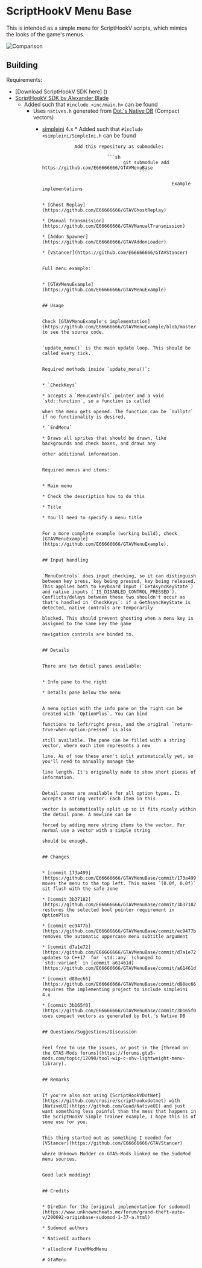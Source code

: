 # ScriptHookV Menu Base


This is intended as a simple menu for ScriptHookV scripts,
which mimics the looks of the game's menus.

![Comparison](MenuCompare.png)

## Building

Requirements:
* [Download ScriptHookV SDK here] ()
* [ScriptHookV SDK by Alexander Blade](http://bitly.ws/zchJ)
  * Added such that `#include <inc/main.h>` can be found
      * Uses `natives.h` generated from [Dot.'s Native DB](https://nativedb.dotindustries.dev/natives/) (Compact vectors)
          * [simpleini](https://github.com/brofield/simpleini) 4.x
                * Added such that `#include <simpleini/SimpleIni.h` can be found
                      
                            Add this repository as submodule:  
                                  
                                        ```sh
                                              git submodule add https://github.com/E66666666/GTAVMenuBase
                                                    ```
                                                          
                                                                Example implementations
                                                                      
                                                                            * [Ghost Replay](https://github.com/E66666666/GTAVGhostReplay)
                                                                                  * [Manual Transmission](https://github.com/E66666666/GTAVManualTransmission)
                                                                                        * [Addon Spawner](https://github.com/E66666666/GTAVAddonLoader)
                                                                                              * [VStancer](https://github.com/E66666666/GTAVStancer)
                                                                                                    
                                                                                                          Full menu example:
                                                                                                                
                                                                                                                      * [GTAVMenuExample](https://github.com/E66666666/GTAVMenuExample)
                                                                                                                            
                                                                                                                                  ## Usage
                                                                                                                                        
                                                                                                                                              Check [GTAVMenuExample's implementation](https://github.com/E66666666/GTAVMenuExample/blob/master/GTAVMenuExample/script.cpp) to see the source code.
                                                                                                                                                    
                                                                                                                                                          `update_menu()` is the main update loop. This should be called every tick.
                                                                                                                                                                
                                                                                                                                                                      Required methods inside `update_menu()`:
                                                                                                                                                                            
                                                                                                                                                                                  * `CheckKeys`
                                                                                                                                                                                          * accepts a `MenuControls` pointer and a void `std::function`, so a function is called
                                                                                                                                                                                                    when the menu gets opened. The function can be `nullptr` if no functionality is desired.
                                                                                                                                                                                                              * `EndMenu`
                                                                                                                                                                                                                          * Draws all sprites that should be drawn, like backgrounds and check boxes, and draws any
                                                                                                                                                                                                                                        other additional information.
                                                                                                                                                                                                                                                      
                                                                                                                                                                                                                                                                    Required menus and items:
                                                                                                                                                                                                                                                                                  
                                                                                                                                                                                                                                                                                                * Main menu
                                                                                                                                                                                                                                                                                                                * Check the description how to do this
                                                                                                                                                                                                                                                                                                                                * Title
                                                                                                                                                                                                                                                                                                                                                  * You'll need to specify a menu title
                                                                                                                                                                                                                                                                                                                                                                    
                                                                                                                                                                                                                                                                                                                                                                                      For a more complete example (working build), check [GTAVMenuExample](https://github.com/E66666666/GTAVMenuExample).
                                                                                                                                                                                                                                                                                                                                                                                                        
                                                                                                                                                                                                                                                                                                                                                                                                                          ## Input handling
                                                                                                                                                                                                                                                                                                                                                                                                                                            
                                                                                                                                                                                                                                                                                                                                                                                                                                                              `MenuControls` does input checking, so it can distinguish between key press, key being pressed, key being released. This applies both to keyboard input (`GetAsyncKeyState`) and native inputs (`IS_DISABLED_CONTROL_PRESSED`). Conflicts/delays between these two shouldn't occur as that's handled in `CheckKeys`: if a GetAsyncKeyState is detected, native controls are temporarily
                                                                                                                                                                                                                                                                                                                                                                                                                                                                                blocked. This should prevent ghosting when a menu key is assigned to the same key the game
                                                                                                                                                                                                                                                                                                                                                                                                                                                                                                  navigation controls are binded to.
                                                                                                                                                                                                                                                                                                                                                                                                                                                                                                                    
                                                                                                                                                                                                                                                                                                                                                                                                                                                                                                                                      ## Details
                                                                                                                                                                                                                                                                                                                                                                                                                                                                                                                                                        
                                                                                                                                                                                                                                                                                                                                                                                                                                                                                                                                                                          There are two detail panes available:
                                                                                                                                                                                                                                                                                                                                                                                                                                                                                                                                                                                            
                                                                                                                                                                                                                                                                                                                                                                                                                                                                                                                                                                                                              * Info pane to the right
                                                                                                                                                                                                                                                                                                                                                                                                                                                                                                                                                                                                                                * Details pane below the menu
                                                                                                                                                                                                                                                                                                                                                                                                                                                                                                                                                                                                                                                  
                                                                                                                                                                                                                                                                                                                                                                                                                                                                                                                                                                                                                                                                    A menu option with the info pane on the right can be created with `OptionPlus`. You can bind
                                                                                                                                                                                                                                                                                                                                                                                                                                                                                                                                                                                                                                                                                      functions to left/right press, and the original `return-true-when-option-pressed` is also
                                                                                                                                                                                                                                                                                                                                                                                                                                                                                                                                                                                                                                                                                                        still available. The pane can be filled with a string vector, where each item represents a new
                                                                                                                                                                                                                                                                                                                                                                                                                                                                                                                                                                                                                                                                                                                          line. As of now these aren't split automatically yet, so you'll need to manually manage the
                                                                                                                                                                                                                                                                                                                                                                                                                                                                                                                                                                                                                                                                                                                                            line length. It's originally made to show short pieces of information.
                                                                                                                                                                                                                                                                                                                                                                                                                                                                                                                                                                                                                                                                                                                                                              
                                                                                                                                                                                                                                                                                                                                                                                                                                                                                                                                                                                                                                                                                                                                                                                Detail panes are available for all option types. It accepts a string vector. Each item in this
                                                                                                                                                                                                                                                                                                                                                                                                                                                                                                                                                                                                                                                                                                                                                                                                  vector is automatically split up so it fits nicely within the detail pane. A newline can be
                                                                                                                                                                                                                                                                                                                                                                                                                                                                                                                                                                                                                                                                                                                                                                                                                    forced by adding more string items to the vector. For normal use a vector with a simple string
                                                                                                                                                                                                                                                                                                                                                                                                                                                                                                                                                                                                                                                                                                                                                                                                                                      should be enough.
                                                                                                                                                                                                                                                                                                                                                                                                                                                                                                                                                                                                                                                                                                                                                                                                                                                        
                                                                                                                                                                                                                                                                                                                                                                                                                                                                                                                                                                                                                                                                                                                                                                                                                                                                          ## Changes
                                                                                                                                                                                                                                                                                                                                                                                                                                                                                                                                                                                                                                                                                                                                                                                                                                                                                            
                                                                                                                                                                                                                                                                                                                                                                                                                                                                                                                                                                                                                                                                                                                                                                                                                                                                                                              * [commit 173a499](https://github.com/E66666666/GTAVMenuBase/commit/173a499c7b77242aeafd58d610a6bfa209571588) moves the menu to the top left. This makes `(0.0f, 0.0f)` sit flush with the safe zone
                                                                                                                                                                                                                                                                                                                                                                                                                                                                                                                                                                                                                                                                                                                                                                                                                                                                                                                                * [commit 3b37182](https://github.com/E66666666/GTAVMenuBase/commit/3b37182181e73c28439838b6107eae53a2844e03) restores the selected bool pointer requirement in OptionPlus
                                                                                                                                                                                                                                                                                                                                                                                                                                                                                                                                                                                                                                                                                                                                                                                                                                                                                                                                                  * [commit ec9477b](https://github.com/E66666666/GTAVMenuBase/commit/ec9477b0b203efc2fcc83e7dcce33045d2198917) removes the automatic uppercase menu subtitle argument
                                                                                                                                                                                                                                                                                                                                                                                                                                                                                                                                                                                                                                                                                                                                                                                                                                                                                                                                                                    * [commit d7a1e72](https://github.com/E66666666/GTAVMenuBase/commit/d7a1e72756919c2499a7f7446e40bd6083c2e928) updates to C++17  for `std::any` (changed to `std::variant` in [commit a61461d](https://github.com/E66666666/GTAVMenuBase/commit/a61461d0e0506469507b6d09b7a0faff253b9d26))
                                                                                                                                                                                                                                                                                                                                                                                                                                                                                                                                                                                                                                                                                                                                                                                                                                                                                                                                                                                      * [commit d88ec66](https://github.com/E66666666/GTAVMenuBase/commit/d88ec66b30c12b07b00afaa193c3470c49c6512f) requires the implementing project to include simpleini 4.x
                                                                                                                                                                                                                                                                                                                                                                                                                                                                                                                                                                                                                                                                                                                                                                                                                                                                                                                                                                                                        * [commit 3b165f0](https://github.com/E66666666/GTAVMenuBase/commit/3b165f004265b1ee79a06cb9fdacacb7806f14a4) uses compact vectors as generated by Dot.'s Native DB
                                                                                                                                                                                                                                                                                                                                                                                                                                                                                                                                                                                                                                                                                                                                                                                                                                                                                                                                                                                                                          
                                                                                                                                                                                                                                                                                                                                                                                                                                                                                                                                                                                                                                                                                                                                                                                                                                                                                                                                                                                                                                            ## Questions/Suggestions/Discussion
                                                                                                                                                                                                                                                                                                                                                                                                                                                                                                                                                                                                                                                                                                                                                                                                                                                                                                                                                                                                                                                              
                                                                                                                                                                                                                                                                                                                                                                                                                                                                                                                                                                                                                                                                                                                                                                                                                                                                                                                                                                                                                                                                                Feel free to use the issues, or post in the [thread on the GTA5-Mods forums](https://forums.gta5-mods.com/topic/12090/tool-wip-c-shv-lightweight-menu-library).
                                                                                                                                                                                                                                                                                                                                                                                                                                                                                                                                                                                                                                                                                                                                                                                                                                                                                                                                                                                                                                                                                                  
                                                                                                                                                                                                                                                                                                                                                                                                                                                                                                                                                                                                                                                                                                                                                                                                                                                                                                                                                                                                                                                                                                                    ## Remarks
                                                                                                                                                                                                                                                                                                                                                                                                                                                                                                                                                                                                                                                                                                                                                                                                                                                                                                                                                                                                                                                                                                                                      
                                                                                                                                                                                                                                                                                                                                                                                                                                                                                                                                                                                                                                                                                                                                                                                                                                                                                                                                                                                                                                                                                                                                                        If you're also not using [ScriptHookVDotNet](https://github.com/crosire/scripthookvdotnet) with [NativeUI](https://github.com/Guad/NativeUI) and just want something less painful than the mess that happens in the ScriptHookV Simple Trainer example, I hope this is of some use for you.
                                                                                                                                                                                                                                                                                                                                                                                                                                                                                                                                                                                                                                                                                                                                                                                                                                                                                                                                                                                                                                                                                                                                                                          
                                                                                                                                                                                                                                                                                                                                                                                                                                                                                                                                                                                                                                                                                                                                                                                                                                                                                                                                                                                                                                                                                                                                                                                            This thing started out as something I needed for [VStancer](https://github.com/E66666666/GTAVStancer)
                                                                                                                                                                                                                                                                                                                                                                                                                                                                                                                                                                                                                                                                                                                                                                                                                                                                                                                                                                                                                                                                                                                                                                                                              where Unknown Modder on GTA5-Mods linked me the SudoMod menu sources.
                                                                                                                                                                                                                                                                                                                                                                                                                                                                                                                                                                                                                                                                                                                                                                                                                                                                                                                                                                                                                                                                                                                                                                                                                                
                                                                                                                                                                                                                                                                                                                                                                                                                                                                                                                                                                                                                                                                                                                                                                                                                                                                                                                                                                                                                                                                                                                                                                                                                                                  Good luck modding!
                                                                                                                                                                                                                                                                                                                                                                                                                                                                                                                                                                                                                                                                                                                                                                                                                                                                                                                                                                                                                                                                                                                                                                                                                                                                    
                                                                                                                                                                                                                                                                                                                                                                                                                                                                                                                                                                                                                                                                                                                                                                                                                                                                                                                                                                                                                                                                                                                                                                                                                                                                                      ## Credits
                                                                                                                                                                                                                                                                                                                                                                                                                                                                                                                                                                                                                                                                                                                                                                                                                                                                                                                                                                                                                                                                                                                                                                                                                                                                                                        
                                                                                                                                                                                                                                                                                                                                                                                                                                                                                                                                                                                                                                                                                                                                                                                                                                                                                                                                                                                                                                                                                                                                                                                                                                                                                                                          * DireDan for the [original implementation for sudomod](https://www.unknowncheats.me/forum/grand-theft-auto-v/200692-originbase-sudomod-1-37-a.html)
                                                                                                                                                                                                                                                                                                                                                                                                                                                                                                                                                                                                                                                                                                                                                                                                                                                                                                                                                                                                                                                                                                                                                                                                                                                                                                                                            * Sudomod authors
                                                                                                                                                                                                                                                                                                                                                                                                                                                                                                                                                                                                                                                                                                                                                                                                                                                                                                                                                                                                                                                                                                                                                                                                                                                                                                                                                              * NativeUI authors
                                                                                                                                                                                                                                                                                                                                                                                                                                                                                                                                                                                                                                                                                                                                                                                                                                                                                                                                                                                                                                                                                                                                                                                                                                                                                                                                                                                * alloc8or# FiveMModMenu
                                                                                                                                                                                                                                                                                                                                                                                                                                                                                                                                                                                                                                                                                                                                                                                                                                                                                                                                                                                                                                                                                                                                                                                                                                                                                                                                                                                # GtaMenu
